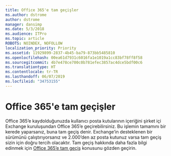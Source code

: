 ```yaml
---
title: Office 365'e tam geçişler
ms.author: dstrome
author: dstrome
manager: dansimp
ms.date: 5/3/2018
ms.audience: ITPro
ms.topic: article
ROBOTS: NOINDEX, NOFOLLOW
localization_priority: Priority
ms.assetid: 11929899-2837-4b45-ba79-873bb5485810
ms.openlocfilehash: 00ea61d7931c6016fa1e1019a1cc83bf78ff8f58
ms.sourcegitcommit: 4b7e478ce700c0b781efec3857ac4dce5bdf00c6
ms.translationtype: HT
ms.contentlocale: tr-TR
ms.lasthandoff: 06/07/2019
ms.locfileid: "34753155"
---
```

# <a name="cutover-migrations-to-office-365"></a>Office 365'e tam geçişler

Office 365’e kaydolduğunuzda kullanıcı posta kutularının içeriğini şirket içi Exchange kuruluşundan Office 365’e geçirebilirsiniz. Bu işlemin tamamını bir kerede yaparsanız, buna tam geçiş denir. Exchange’in desteklenen bir sürümünü çalıştırıyorsanız ve 2.000’den az posta kutunuz varsa tam geçiş sizin için doğru tercih olacaktır. Tam geçiş hakkında daha fazla bilgi edinmek için [Office 365’e tam geçiş](https://support.office.com/article/9496e93c-1e59-41a8-9bb3-6e8df0cd81b4.aspx) konusunu gözden geçirin.
  

